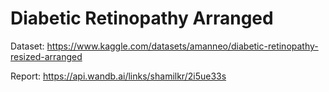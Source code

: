 # Diabetic Retinopathy Arranged

Dataset: https://www.kaggle.com/datasets/amanneo/diabetic-retinopathy-resized-arranged

Report: https://api.wandb.ai/links/shamilkr/2i5ue33s

